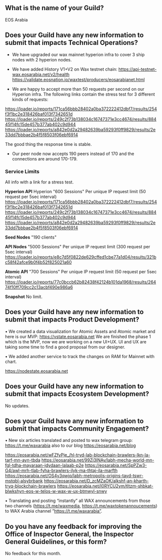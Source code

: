## What is the name of your Guild?

EOS Arabia

## Does your Guild have any new information to submit that impacts Technical Operations?
- We have upgraded our wax mainnet hyperion infra to cover 3 ship nodes with 2 hyperion nodes.

- We have added History V1+V2 on Wax testnet chain:
https://api-testnet-wax.eosarabia.net/v2/health
https://validate.eosnation.io/waxtest/producers/eosarabianet.html

- We are happy to accept more than 50 requests per second on our Hyperion infra.
  The following links contain the stress test for 3 different kinds of requests:

https://loader.io/reports/171ca56bbb28402a0ba372222412dbf7/results/254f3f1bc2e318426baf013f7342651d
https://loader.io/reports/249c2f73b138034c16747371e3cc4674/results/88445f14fc15de457b377ab402c9d944
https://loader.io/reports/a842e0d2a29482639ba59293f0ff9829/results/2e33dd7bbbae2b4f5f8503f06ebf6914

The good thing the response time is stable.


- Our peer node now accepts 190 peers instead of 170 and the connections are around 170-179.

 
### Service Limits
All info with a link for a stress test.

**Hyperion API**
 Hyperion "600 Sessions"
 Per unique IP request limit (50 request per 5sec interval)
 https://loader.io/reports/171ca56bbb28402a0ba372222412dbf7/results/254f3f1bc2e318426baf013f7342651d
 https://loader.io/reports/249c2f73b138034c16747371e3cc4674/results/88445f14fc15de457b377ab402c9d944
 https://loader.io/reports/a842e0d2a29482639ba59293f0ff9829/results/2e33dd7bbbae2b4f5f8503f06ebf6914

**Seed Nodes**
 "190 clients"
 
 **API Nodes** 
 "5000 Sessions"
 Per unique IP request limit (300 request per 5sec interval)
 https://loader.io/reports/e8c7d5f0822de629cffed1cbe77a1d04/results/321bc58f42afce9b0f4b52f825021a60
 
 **Atomic API**
 "700 Sessions"
  Per unique IP request limit (50 request per 5sec interval)
 https://loader.io/reports/77c0bccb62b82438f42124b101da1968/results/26474f10ff709cc2c13acbf490e986a6
 
  **Snapshot**
  No limit.
 
## Does your Guild have any new information to submit that impacts Product Development?


• We created a data visualization for Atomic Assets and Atomic market and here is our MVP:
  https://vstate.eosarabia.net
  We are finished  the phase 1 which is the MVP, now we are working on a new UI+UX.
  UI and UX are taking some time to find a good proposal from our designer. 

• We added another service to track the changes on RAM for Mainnet with chart.

https://nodestate.eosarabia.net 


## Does your Guild have any new information to submit that impacts Ecosystem Development?

No updates.

## Does your Guild have any new information to submit that impacts Community Engagement?

•	New six articles translated and posted to wax telegram group: https://t.me/waxarabia also to our blog https://eosarabia.net/blog

https://eosarabia.net/wFZfyPje_/hl-tryd-lab-blockchain-brawlers-lkn-la-tarf-mn-ayn-tbda
https://eosarabia.net/99Zj3INAy/labh-mecha-world-mn-fgl-tdha-mayaraan-jdydaan-lalaab-p2e
https://eosarabia.net/SpPZw3-G4/awl-mrh-tlab-fyha-brawlers-ilyk-ma-thtaj-ila-marfth
https://eosarabia.net/OS4y3qwjq/labh-metropolis-origins-tayd-tswr-mstqbl-alsybrbank
https://eosarabia.net/D_zcMZaOK/alkshf-an-kharth-tryq-blockchain-brawlers
https://eosarabia.net/I0RYCU2ym/tltzm-shbkat-blwkshyn-eos-w-telos-w-wax-w-ux-btmwyl-snwy


•	Translating and posting “instantly” all WAX announcements from those two channels (https://t.me/waxmedia, https://t.me/waxtokenannoucements) to WAX Arabia channel   ”https://t.me/waxarabia”. 


## Do you have any feedback for improving the Office of Inspector General, the Inspector General Guidelines, or this form?

No feedback for this month.
